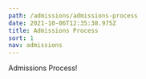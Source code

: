 ```yaml
---
path: /admissions/admissions-process
date: 2021-10-06T12:35:38.975Z
title: Admissions Process
sort: 1
nav: admissions
---
```


Admissions Process!
